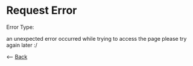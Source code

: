 # Request Error

<p id="text">
    Error Type:
    <div id="requested_text"><p id="text"></p></div>
</p>
<p id="request"></p></li>

<p>an unexpected error occurred while trying to access the page please try again later :/</p>

<-- <a href=".">Back</a>

<script>
    var request = window.location.href.slice(window.location.href.indexOf('?') + 1);

    document.getElementById("text")[requested_text].innerHTML = request;
</script>
